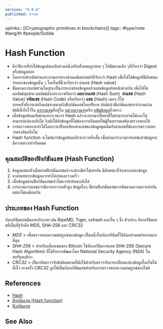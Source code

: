 ```yaml
---
version: "0.0.0"
published: true
---
```

uplinks:: [[Cryptographic primitives in blockchains]]
tags:: #type/note #lang/th #people/Sutida

# Hash Function
- คือวิธีการที่ทำให้ข้อมูลต้นฉบับส่วนหนึ่งหรือทั้งหมดถูกย่อย ๆ ให้มีขนาดเล็ก ๆที่เรียกว่า Digest หรือข้อมูลย่อย 
- โดยการเข้ารหัสผ่านกระบวนการทางด้านคณิตศาสตร์ที่เรียกว่า Hash เพื่อให้ได้ข้อมูลที่มีลักษณะจำเพาะของข้อมูลนั้น ๆ โดยในที่นี้จะเรียกว่า ค่าแฮช (Hash value)
- ขั้นตอนการเเฮชส่วนใหญ่จะเป็นการเเบ่งย่อยข้อมูลแล้วผสมข้อมูลย่อยเข้าด้วยกัน เพื่อให้ได้ผลลัพธ์สุดท้าย ผลลัพธ์ดังกล่าวอาจเรียกว่า **ผลบวกแฮช** (Hash Sum)  **ค่าแฮช** (Hash Value) **รหัสแฮช** (Hash Code) หรือเรียกว่า **แฮช** (Hash) เฉยๆ ก็ได้      
 บ่อยครั้งที่การเอ่ยถึงแฮชจะหมายถึงฟังก์ชันแฮชโดยปริยาย ปกติแล้วฟังก์ชันแฮชจะทำงานผ่านดัชนีที่เก็บไว้ใน [ตารางแฮช](https://th.wikipedia.org/wiki/%E0%B8%95%E0%B8%B2%E0%B8%A3%E0%B8%B2%E0%B8%87%E0%B9%81%E0%B8%AE%E0%B8%8A "ตารางแฮช")ที่อยู่ใน [หน่วยความจำ](https://th.wikipedia.org/wiki/%E0%B8%AB%E0%B8%99%E0%B9%88%E0%B8%A7%E0%B8%A2%E0%B8%84%E0%B8%A7%E0%B8%B2%E0%B8%A1%E0%B8%88%E0%B8%B3 "หน่วยความจำ")หรือ [แฟ้มข้อมูล](https://th.wikipedia.org/wiki/%E0%B9%81%E0%B8%9F%E0%B9%89%E0%B8%A1%E0%B8%82%E0%B9%89%E0%B8%AD%E0%B8%A1%E0%B8%B9%E0%B8%A5 "แฟ้มข้อมูล")ชั่วคราว
- เมื่อข้อมูลต้นฉบับผ่านกระบวนการ Hash แล้วจะออกมาเป็นค่าที่ไม่สามารถอ่านได้เเละไม่สามารถแปลงกลับได้ จึงมักใช้กับข้อมูลที่ไม่ต้องการเปิดเผยให้ผู้อื่นทราบแต่ต้องตรวจสอบได้
- การตรวจสอบจะทำได้โดยการเปรียบเทียบค่าเเฮชของข้อมูลชุดเดิมกับค่าแฮชที่ต้องการตรวจสอบว่าตรงกันหรือไม่
- Hash function จะไม่สนว่าข้อมูลต้นฉบับจะยาวหรือสั้น เมื่อผ่านกระบวนการแฮชแล้วข้อมูลจะมีความยาวเท่ากันหมด

## คุณสมบัติของฟังก์ชันแฮช (Hash Function)
1.  ข้อมูลแต่ละตัวเมื่อผ่านฟังก์ชันแฮชแล้วจะต้องมีค่าไม่เท่ากัน มีลักษณะที่จำเพาะแต่ละข้อมูล
2.  หาค่าแฮชจากข้อมูลควรทำได้ง่ายและรวดเร็ว
3.  เมื่อข้อมูลผ่านฟังก์ชันแฮชแล้วไม่ควรทำย้อนกลับได้
4.  การบวนการแฮชควรมีการกระจายตัวสูง ข้อมูลใดๆ ที่ผ่านฟังก์ชันแฮชควรมีขนาดความยาวเท่ากันแต่ค่าไม่เหมือนกัน

## ประเภทของ Hash Function 
 อัลกอริธึมแฮชมีหลายประเภท เช่น RipeMD, Tiger, xxhash และอื่น ๆ ซึ่ง
 ตัวอย่าง อัลกอริธึมแฮชที่เป็นที่รู้จักคือ MD5, SHA-256 และ CRC32

- *MD5* > เพื่อตรวจสอบความสมบูรณ์ของข้อมูล เป็นหนึ่งในอัลกอริธึมที่ใช้กันอย่างแพร่หลายมากที่สุด
- *SHA-256* > สำหรับบล็อกเชนของ Bitcoin ใช้อัลกอริธึมการแฮช SHA-256 (Secure Hash Algorithm) ที่ได้รับการพัฒนาโดย National Security Agency (NSA) ในสหรัฐอเมริกา
- *CRC32* > เป็นรหัสตรวจจับข้อผิดพลาดที่มักใช้สำหรับตรวจจับการเปลี่ยนแปลงข้อมูลโดยไม่ได้ตั้งใจ บางครั้ง CRC32 ถูกใช้เป็นอัลกอริธึมแฮชสำหรับการตรวจสอบความสมบูรณ์ของไฟล์

## References
- [Hash](https://zipmex.com/th/glossary/hash/)
- [ฟังก์ชันแฮช (Hash function)](https://blog.inslash.com/%E0%B8%9F%E0%B8%B1%E0%B8%87%E0%B8%81%E0%B9%8C%E0%B8%8A%E0%B8%B1%E0%B8%99%E0%B9%81%E0%B8%AE%E0%B8%8A-hash-function-a985ed40351d)
- [ฟังก์ชันแฮช](https://th.wikipedia.org/wiki/%E0%B8%9F%E0%B8%B1%E0%B8%87%E0%B8%81%E0%B9%8C%E0%B8%8A%E0%B8%B1%E0%B8%99%E0%B9%81%E0%B8%AE%E0%B8%8A)

## See Also

